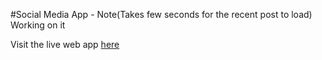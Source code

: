 #Social Media App - Note(Takes few seconds for the recent post to load) Working on it

Visit the live web app [here](https://comfy-nougat-963ab2.netlify.app) 
